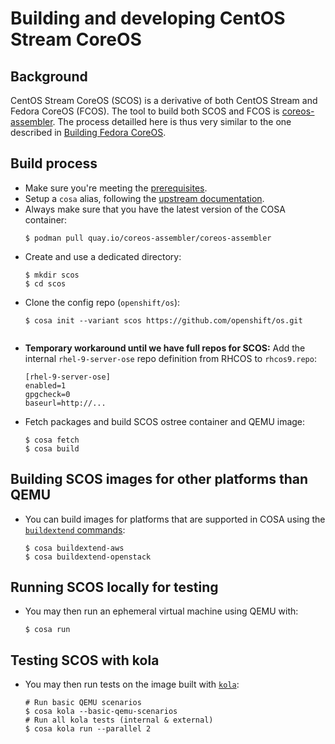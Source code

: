 # Building and developing CentOS Stream CoreOS

## Background

CentOS Stream CoreOS (SCOS) is a derivative of both CentOS Stream and Fedora
CoreOS (FCOS). The tool to build both SCOS and FCOS is [coreos-assembler]. The
process detailled here is thus very similar to the one described in [Building
Fedora CoreOS].

## Build process

- Make sure you're meeting the [prerequisites].
- Setup a `cosa` alias, following the [upstream documentation][cosa-alias].
- Always make sure that you have the latest version of the COSA container:
  ```
  $ podman pull quay.io/coreos-assembler/coreos-assembler
  ```
- Create and use a dedicated directory:
  ```
  $ mkdir scos
  $ cd scos
  ```
- Clone the config repo (`openshift/os`):
  ```
  $ cosa init --variant scos https://github.com/openshift/os.git
  ```
  ```
- **Temporary workaround until we have full repos for SCOS:** Add the internal
  `rhel-9-server-ose` repo definition from RHCOS to `rhcos9.repo`:
  ```
  [rhel-9-server-ose]
  enabled=1
  gpgcheck=0
  baseurl=http://...
  ```
- Fetch packages and build SCOS ostree container and QEMU image:
  ```
  $ cosa fetch
  $ cosa build
  ```

## Building SCOS images for other platforms than QEMU

- You can build images for platforms that are supported in COSA using the
  [`buildextend` commands][buildextend]:
  ```
  $ cosa buildextend-aws
  $ cosa buildextend-openstack
  ```

## Running SCOS locally for testing

- You may then run an ephemeral virtual machine using QEMU with:
  ```
  $ cosa run
  ```

## Testing SCOS with kola

- You may then run tests on the image built with [`kola`][kola]:
  ```
  # Run basic QEMU scenarios
  $ cosa kola --basic-qemu-scenarios
  # Run all kola tests (internal & external)
  $ cosa kola run --parallel 2
  ```

[coreos-assembler]: https://github.com/coreos/coreos-assembler/
[Building Fedora CoreOS]: https://coreos.github.io/coreos-assembler/building-fcos/
[prerequisites]: https://coreos.github.io/coreos-assembler/building-fcos/#getting-started---prerequisites
[cosa-alias]: https://coreos.github.io/coreos-assembler/building-fcos/#define-a-bash-alias-to-run-cosa
[buildextend]: https://coreos.github.io/coreos-assembler/cosa/#buildextend-commands
[kola]: https://coreos.github.io/coreos-assembler/kola/
